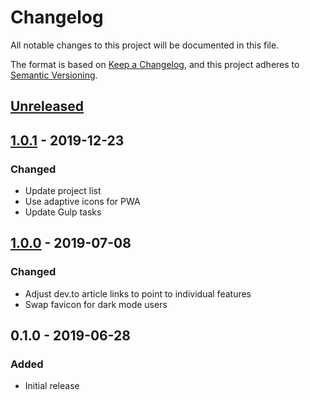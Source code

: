 # Changelog
All notable changes to this project will be documented in this file.

The format is based on [Keep a Changelog](https://keepachangelog.com/en/1.0.0/),
and this project adheres to [Semantic Versioning](https://semver.org/spec/v2.0.0.html).

## [Unreleased]

## [1.0.1] - 2019-12-23
### Changed
- Update project list
- Use adaptive icons for PWA
- Update Gulp tasks

## [1.0.0] - 2019-07-08
### Changed
- Adjust dev.to article links to point to individual features
- Swap favicon for dark mode users

## 0.1.0 - 2019-06-28
### Added
- Initial release

[Unreleased]: https://github.com/JacobDB/portfolio/compare/v1.0.1...HEAD
[1.0.1]: https://github.com/JacobDB/portfolio/compare/v1.0.0...v1.0.1
[1.0.0]: https://github.com/JacobDB/portfolio/compare/v0.1.0...v1.0.0
